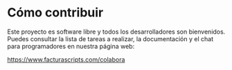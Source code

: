 # Cómo contribuir

Este proyecto es software libre y todos los desarrolladores son bienvenidos.
Puedes consultar la lista de tareas a realizar, la documentación y el chat
para programadores en nuestra página web:

https://www.facturascripts.com/colabora